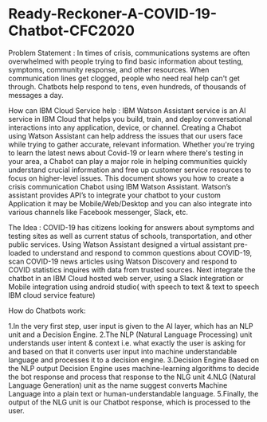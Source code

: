 # Ready-Reckoner-A-COVID-19-Chatbot-CFC2020
Problem Statement :
In times of crisis, communications systems are often overwhelmed with people trying to find basic information about testing, symptoms, community response, and other resources. When communication lines get clogged, people who need real help can't get through. Chatbots help respond to tens, even hundreds, of thousands of messages a day.

How can IBM Cloud Service help :
IBM Watson Assistant service is an AI service in IBM Cloud that helps you build, train, and deploy conversational interactions into any application, device, or channel. Creating a Chabot using Watson Assistant can help address the issues that our users face while trying to gather accurate, relevant information. Whether you're trying to learn the latest news about Covid-19 or learn where there's testing in your area, a Chabot can play a major role in helping communities quickly understand crucial information and free up customer service resources to focus on higher-level issues. This document shows you how to create a crisis communication Chabot using IBM Watson Assistant.
Watson’s assistant provides API’s to integrate your chatbot to your custom Application it may be Mobile/Web/Desktop and you can also integrate into various channels like Facebook messenger, Slack, etc.

The Idea :
COVID-19 has citizens looking for answers about symptoms and testing sites as well as current status of schools, transportation, and other public services. Using Watson Assistant designed a virtual assistant pre-loaded to understand and respond to common questions about COVID-19, scan COVID-19 news articles using Watson Discovery and respond to COVID statistics inquires with data from trusted sources.
Next integrate the chatbot in an IBM Cloud hosted web server, using a Slack integration or Mobile integration using android studio( with speech to text & text to speech IBM cloud service feature)

How do Chatbots work:

1.In the very first step, user input is given to the AI layer, which has an NLP unit and a Decision Engine.
2.The NLP (Natural Language Processing) unit understands user intent & context i.e. what exactly the user is asking for and based on that it converts user input into machine understandable language and processes it to a decision engine.
3.Decision Engine Based on the NLP output Decision Engine uses machine-learning algorithms to decide the bot response and process that response to the NLG unit
4.NLG (Natural Language Generation) unit as the name suggest converts Machine Language into a plain text or human-understandable language.
5.Finally, the output of the NLG unit is our Chatbot response, which is processed to the user.

